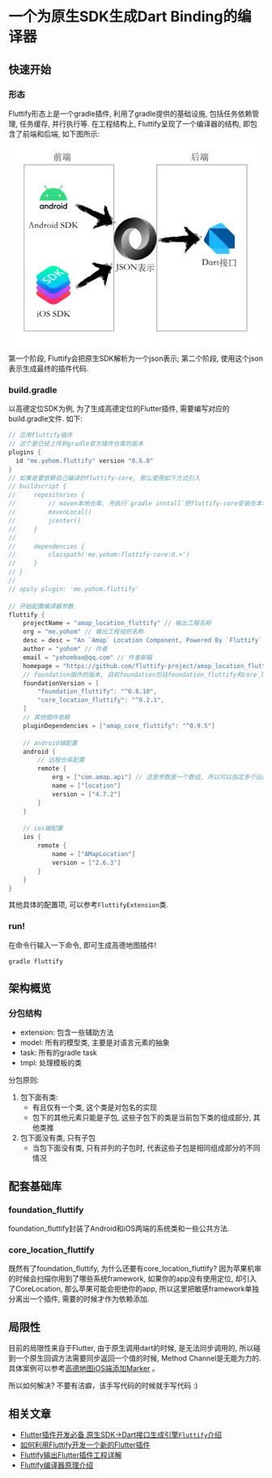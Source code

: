 # 一个为原生SDK生成Dart Binding的编译器

## 快速开始
### 形态
Fluttify形态上是一个gradle插件, 利用了gradle提供的基础设施, 包括任务依赖管理, 任务缓存, 并行执行等. 
在工程结构上, Fluttify呈现了一个编译器的结构, 即包含了前端和后端, 如下图所示:
![structure](https://github.com/fluttify-project/fluttify-project/blob/master/resources/structure.png?raw=true)

第一个阶段, Fluttify会把原生SDK解析为一个json表示; 第二个阶段, 使用这个json表示生成最终的插件代码.

### build.gradle
以高德定位SDK为例, 为了生成高德定位的Flutter插件, 需要编写对应的build.gradle文件. 如下:
```groovy
// 应用fluttify插件
// 这个是已经上传到gradle官方插件仓库的版本
plugins {
  id "me.yohom.fluttify" version "0.6.0"
}
// 如果是要依赖自己编译的fluttify-core, 那么使用如下方式引入
// buildscript {
//     repositories {
//         // maven本地仓库, 先执行`gradle install`把fluttify-core安装在本地
//         mavenLocal()
//         jcenter()
//     }
// 
//     dependencies {
//         classpath('me.yohom:fluttify-core:0.+')
//     }
// }
// 
// apply plugin: 'me.yohom.fluttify'

// 开始配置编译器参数
fluttify {
    projectName = "amap_location_fluttify" // 输出工程名称
    org = "me.yohom" // 输出工程组织名称
    desc = desc = "An `Amap` Location Component, Powered By `Fluttify`, A Compiler Generating Dart Bindings For Native SDK." // 输出工程描述
    author = "yohom" // 作者
    email = "yohombao@qq.com" // 作者邮箱
    homepage = "https://github.com/fluttify-project/amap_location_fluttify" // 项目主页
    // foundation插件的版本, 目前foundation包括foundation_fluttify和core_location_fluttify. 包含了系统类的实现
    foundationVersion = [
        "foundation_fluttify": "^0.8.10",
        "core_location_fluttify": "^0.2.1",
    ]
    // 其他插件依赖
    pluginDependencies = ["amap_core_fluttify": "^0.9.5"]

    // android端配置
    android {
        // 远程仓库配置
        remote {
            org = ["com.amap.api"] // 这里参数是一个数组, 所以可以指定多个远程仓库
            name = ["location"]
            version = ["4.7.2"]
        }
    }

    // ios端配置
    ios {
        remote {
            name = ["AMapLocation"]
            version = ["2.6.3"]
        }
    }
}
```
其他具体的配置项, 可以参考`FluttifyExtension`类.

### run!
在命令行输入一下命令, 即可生成高德地图插件!
```shell script
gradle fluttify
```

## 架构概览
### 分包结构
- extension: 包含一些辅助方法
- model: 所有的模型类, 主要是对语言元素的抽象
- task: 所有的gradle task
- tmpl: 处理模板的类

分包原则:
1. 包下面有类:
    - 有且仅有一个类, 这个类是对包名的实现
    - 包下的其他元素只能是子包, 这些子包下的类是当前包下类的组成部分, 其他类推
2. 包下面没有类, 只有子包
    - 当包下面没有类, 只有并列的子包时, 代表这些子包是相同组成部分的不同情况

## 配套基础库
### foundation_fluttify
foundation_fluttify封装了Android和iOS两端的系统类和一些公共方法.

### core_location_fluttify
既然有了foundation_fluttify, 为什么还要有core_location_fluttify? 因为苹果机审的时候会扫描你用到了哪些系统framework, 如果你的app没有使用定位, 却引入了CoreLocation, 那么苹果可能会拒绝你的app, 所以这里把敏感framework单独分离出一个插件, 需要的时候才作为依赖添加.

## 局限性
目前的局限性来自于Flutter, 由于原生调用dart的时候, 是无法同步调用的, 所以碰到一个原生回调方法需要同步返回一个值的时候, Method Channel是无能为力的.
具体案例可以参考[高德地图iOS端添加Marker](https://github.com/fluttify-project/amap_map_fluttify/blob/3996a6d8c340c18250937ca7c8095c1e06ddb74c/ios/Classes/MAMapViewFactory.m#L4044) 。

所以如何解决? 不要有洁癖，该手写代码的时候就手写代码 :)

## 相关文章
- [Flutter插件开发必备 原生SDK->Dart接口生成引擎`Fluttify`介绍](https://juejin.im/post/5dc65fa2f265da4d23759cec)
- [如何利用Fluttify开发一个新的Flutter插件](https://juejin.im/post/5e06faa651882512416a7630)
- [Fluttify输出Flutter插件工程详解](https://juejin.im/post/5e19306c6fb9a02ff67d3780)
- [Fluttify编译器原理介绍](https://juejin.im/post/5e67321751882549717d8de7)